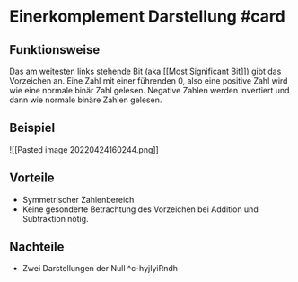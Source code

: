 # Einerkomplement Darstellung #card 
## Funktionsweise
Das am weitesten links stehende Bit (aka [[Most Significant Bit]]) gibt das Vorzeichen an. Eine Zahl mit einer führenden $0$, also eine positive Zahl wird wie eine normale binär Zahl gelesen. Negative Zahlen werden invertiert und dann wie normale binäre Zahlen gelesen.
## Beispiel
![[Pasted image 20220424160244.png]]
## Vorteile
- Symmetrischer Zahlenbereich
- Keine gesonderte Betrachtung des Vorzeichen bei Addition und Subtraktion nötig.
## Nachteile
- Zwei Darstellungen der Null
^c-hyjIyiRndh
